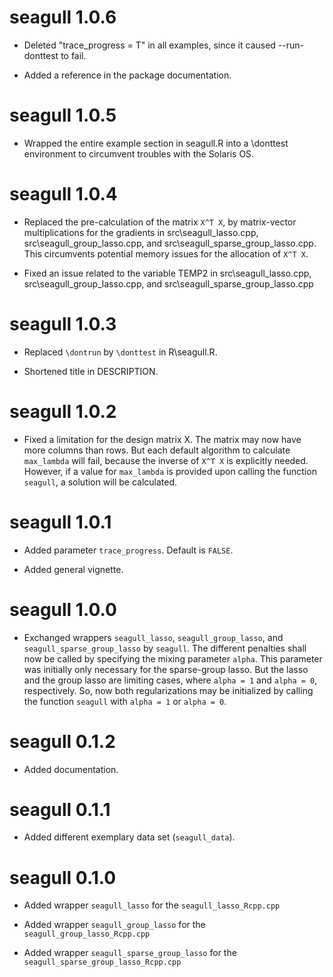 # seagull 1.0.6

* Deleted "trace_progress = T" in all examples, since it caused --run-donttest
to fail.

* Added a reference in the package documentation.


# seagull 1.0.5

* Wrapped the entire example section in seagull.R into a \donttest environment
to circumvent troubles with the Solaris OS.


# seagull 1.0.4

* Replaced the pre-calculation of the matrix `X^T X`, by matrix-vector
multiplications for the gradients in src\seagull_lasso.cpp,
src\seagull_group_lasso.cpp, and src\seagull_sparse_group_lasso.cpp. This
circumvents potential memory issues for the allocation of `X^T X`.

* Fixed an issue related to the variable TEMP2 in src\seagull_lasso.cpp,
src\seagull_group_lasso.cpp, and src\seagull_sparse_group_lasso.cpp


# seagull 1.0.3

* Replaced `\dontrun` by `\donttest` in R\seagull.R.

* Shortened title in DESCRIPTION.


# seagull 1.0.2

* Fixed a limitation for the design matrix X. The matrix may now have more
columns than rows. But each default algorithm to calculate `max_lambda` will
fail, because the inverse of `X^T X` is explicitly needed. However, if a value
for `max_lambda` is provided upon calling the function `seagull`, a solution
will be calculated.


# seagull 1.0.1

* Added parameter `trace_progress`. Default is `FALSE`.

* Added general vignette.


# seagull 1.0.0

* Exchanged wrappers `seagull_lasso`, `seagull_group_lasso`, and
`seagull_sparse_group_lasso` by `seagull`. The different penalties shall now be
called by specifying the mixing parameter `alpha`. This parameter was initially
only necessary for the sparse-group lasso. But the lasso and the group lasso are
limiting cases, where `alpha = 1` and `alpha = 0`, respectively. So, now both
regularizations may be initialized by calling the function `seagull` with
`alpha = 1` or `alpha = 0`.


# seagull 0.1.2

* Added documentation.


# seagull 0.1.1

* Added different exemplary data set (`seagull_data`).


# seagull 0.1.0

* Added wrapper `seagull_lasso` for the `seagull_lasso_Rcpp.cpp`

* Added wrapper `seagull_group_lasso` for the `seagull_group_lasso_Rcpp.cpp`

* Added wrapper `seagull_sparse_group_lasso` for the
`seagull_sparse_group_lasso_Rcpp.cpp`